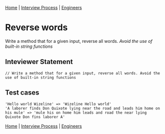 [Home](../../../../README.md) |
[Interview Process](../../../README.md) |
[Engineers](../../README.md)

# Reverse words

Write a method that for a given input, reverse all words. *Avoid the use of built-in string functions*

## Inteviewer Statement
```
// Write a method that for a given input, reverse all words. Avoid the use of built-in string functions
```

## Test cases
```
'Hello world Wizeline' => 'Wizeline Hello world'
'A laborer finds Don Quixote lying near the road and leads him home on his mule' => 'mule his on home him leads and road the near lying Quixote Don fins laborer A'
```

[Home](../../../../README.md) |
[Interview Process](../../../README.md) |
[Engineers](../../README.md)
